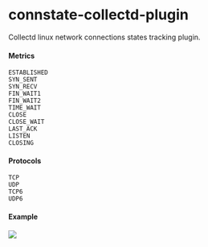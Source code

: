 # connstate-collectd-plugin
Collectd linux network connections states tracking plugin.

#### Metrics
```
ESTABLISHED
SYN_SENT
SYN_RECV
FIN_WAIT1
FIN_WAIT2
TIME_WAIT
CLOSE
CLOSE_WAIT
LAST_ACK
LISTEN
CLOSING
```

#### Protocols
```
TCP
UDP
TCP6
UDP6
```

#### Example
![](https://cloud.githubusercontent.com/assets/3940391/10492209/f5fb9ec0-72aa-11e5-9e0a-73cca2171abd.png)
